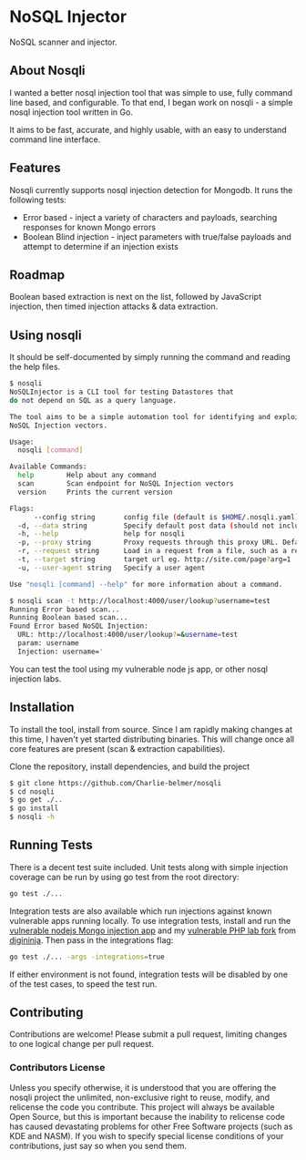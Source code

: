 # NoSQL Injector

NoSQL scanner and injector.

## About Nosqli
I wanted a better nosql injection tool that was simple to use, fully command line based, and configurable. To that end, I began work on nosqli - a simple nosql injection tool written in Go. 

It aims to be fast, accurate, and highly usable, with an easy to understand command line interface.

## Features
Nosqli currently supports nosql injection detection for Mongodb. It runs the following tests:
 * Error based - inject a variety of characters and payloads, searching responses for known Mongo errors
 * Boolean Blind injection - inject parameters with true/false payloads and attempt to determine if an injection exists

## Roadmap
Boolean based extraction is next on the list, followed by JavaScript injection, then timed injection attacks & data extraction.

## Using nosqli
It should be self-documented by simply running the command and reading the help files.

```bash
$ nosqli
NoSQLInjector is a CLI tool for testing Datastores that 
do not depend on SQL as a query language. 

The tool aims to be a simple automation tool for identifying and exploiting 
NoSQL Injection vectors.

Usage:
  nosqli [command]

Available Commands:
  help        Help about any command
  scan        Scan endpoint for NoSQL Injection vectors
  version     Prints the current version

Flags:
      --config string       config file (default is $HOME/.nosqli.yaml)
  -d, --data string         Specify default post data (should not include any injection strings)
  -h, --help                help for nosqli
  -p, --proxy string        Proxy requests through this proxy URL. Defaults to HTTP_PROXY environment variable.
  -r, --request string      Load in a request from a file, such as a request generated in Burp or ZAP.
  -t, --target string       target url eg. http://site.com/page?arg=1
  -u, --user-agent string   Specify a user agent

Use "nosqli [command] --help" for more information about a command.

$ nosqli scan -t http://localhost:4000/user/lookup?username=test
Running Error based scan...
Running Boolean based scan...
Found Error based NoSQL Injection:
  URL: http://localhost:4000/user/lookup?=&username=test
  param: username
  Injection: username='
 ```

 You can test the tool using my vulnerable node js app, or other nosql injection labs.

## Installation
To install the tool, install from source. Since I am rapidly making changes at this time, I haven't yet started distributing binaries. This will change once all core features are present (scan & extraction capabilities).

Clone the repository, install dependencies, and build the project

```bash
$ git clone https://github.com/Charlie-belmer/nosqli
$ cd nosqli
$ go get ./..
$ go install
$ nosqli -h
```

## Running Tests
There is a decent test suite included. Unit tests along with simple injection coverage can be run by using go test from the root directory:
```bash
go test ./...
```

Integration tests are also available which run injections against known vulnerable apps running locally. To use integration tests, install and run the [vulnerable nodejs Mongo injection app](https://github.com/Charlie-belmer/vulnerable-node-app) and my [vulnerable PHP lab fork](https://github.com/Charlie-belmer/nosqlilab) from [digininja](https://digi.ninja/projects/nosqli_lab.php). Then pass in the integrations flag:
```bash
go test ./... -args -integrations=true
```
If either environment is not found, integration tests will be disabled by one of the test cases, to speed the test run.

## Contributing
Contributions are welcome! Please submit a pull request, limiting changes to one logical change per pull request. 

### Contributors License
Unless you specify otherwise, it is understood that you are offering the nosqli project the unlimited, non-exclusive right to reuse, modify, and relicense the code you contribute. This project will always be available Open Source, but this is important because the inability to relicense code has caused devastating problems for other Free Software projects (such as KDE and NASM). If you wish to specify special license conditions of your contributions, just say so when you send them.
